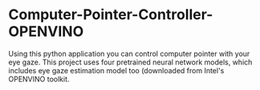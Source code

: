 # Computer-Pointer-Controller-OPENVINO
Using this python application you can control computer pointer with your eye gaze. This project uses four pretrained neural network models, which includes eye gaze estimation model too (downloaded from Intel's OPENVINO toolkit.
